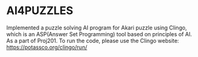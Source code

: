 # AI4PUZZLES
Implemented a puzzle solving AI program for Akari puzzle using Clingo, which is an ASP(Answer Set Programming) tool based on principles of AI.
As a part of Proj201.
To run the code, please use the Clingo website: https://potassco.org/clingo/run/

